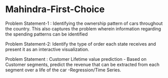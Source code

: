 # Mahindra-First-Choice
Problem Statement-1 : Identifying the ownership pattern of cars throughout the  country. This also captures the problem wherein information regarding the  spending patterns can be identified  


Problem Statement-2: Identify the type of order each state receives and present it  as an interactive visualization.  


Problem Statement : Customer Lifetime value prediction - Based on Customer  segments, predict the revenue that can be extracted from each segment over a  life of the car -Regression/Time Series.
